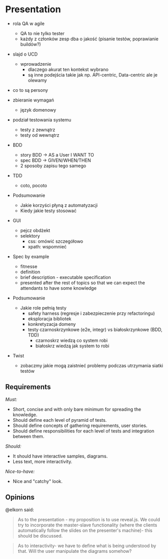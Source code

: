 # Presentation
- rola QA w agile
  - QA to nie tylko tester
  - każdy z członków zesp dba o jakość (pisanie testów, poprawianie buildów?)
- slajd o UCD
   - wprowadzenie
     - dlaczego akurat ten kontekst wybrano
     - są inne podejścia takie jak np. API-centric, Data-centric ale je olewamy
- co to są persony

- zbieranie wymagań
  - język domenowy

- podział testowania systemu
  - testy z zewnątrz
  - testy od wewnątrz

- BDD
  - story BDD -> AS a User I WANT TO
  - spec BDD  -> GIVEN/WHEN/THEN
  - 2 sposoby zapisu tego samego

- TDD
  - coto, pocoto
- Podsumowanie
  - Jakie korzyści płyną z automatyzacji
  - Kiedy jakie testy stosować

- GUI 
  - pejcz obdżekt
  - selektory
    - css: omówić szczegółowo
    - xpath: wspomnieć

- Spec by example
  - fitnesse
  - definition
  - brief description - executable specification
  - presented after the rest of topics so that we can expect the attendants to have some knowledge

- Podsumowanie
  - Jakie role pełnią testy
    - safety harness (regresje i zabezpieczenie przy refactoringu)
    - eksploracja bibliotek
    - konkretyzacja domeny
    - testy czarnoskrzynkowe (e2e, integr) vs białoskrzynkowe (BDD, TDD)
      - czarnoskrz wiedzą co system robi
      - białoskrz wiedzą jak system to robi

- Twist
  - zobaczmy jakie mogą zaistnieć problemy podczas utrzymania siatki testów

## Requirements

*Must:*
- Short, concise and with only bare minimum for spreading the knowledge.
- Should define each level of pyramid of tests.
- Should define concepts of gathering requirements, user stories.
- Should define responsibilities for each level of tests and integration between them.

*Should:*
- It should have interactive samples, diagrams.
- Less text, more interactivity.

*Nice-to-have:*
- Nice and "catchy" look.

## Opinions

@elkorn said:
> As to the presentation - my proposition is to use reveal.js.
We could try to incorporate the master-slave functionality (where the clients automatically follow the slides on the presenter's machine)- this should be discussed.

> As to interactivity- we have to define what is being understood by that. Will the user manipulate the diagrams somehow?